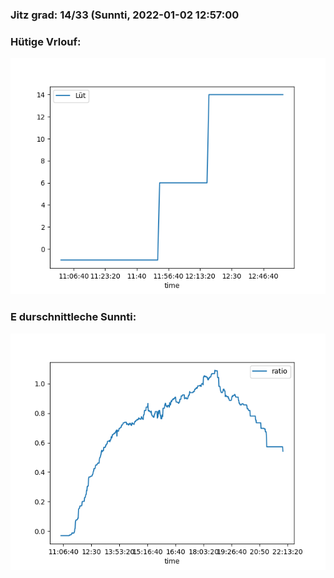 ### Jitz grad: 14/33 (Sunnti, 2022-01-02 12:57:00

### Hütige Vrlouf:
![Graph](Today.png)

### E durschnittleche Sunnti:
![Graph](Sunnti.png)